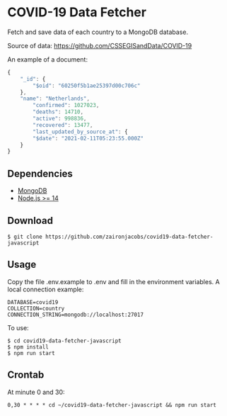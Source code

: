COVID-19 Data Fetcher
=================

Fetch and save data of each country to a MongoDB database. 

Source of data: https://github.com/CSSEGISandData/COVID-19

An example of a document:

```javascript
{
    "_id": {
        "$oid": "60250f5b1ae25397d00c706c"
    },
    "name": "Netherlands",
        "confirmed": 1027023,
        "deaths": 14710,
        "active": 998836,
        "recovered": 13477,
        "last_updated_by_source_at": {
        "$date": "2021-02-11T05:23:55.000Z"
    }
}
```

## Dependencies
- [MongoDB](https://www.mongodb.com/)
- [Node.js >= 14](https://nodejs.org)

## Download
```console
$ git clone https://github.com/zaironjacobs/covid19-data-fetcher-javascript
```

## Usage

Copy the file .env.example to .env and fill in the environment variables.
A local connection example:
```
DATABASE=covid19
COLLECTION=country
CONNECTION_STRING=mongodb://localhost:27017
```

To use:
```console
$ cd covid19-data-fetcher-javascript
$ npm install
$ npm run start
```

## Crontab
At minute 0 and 30:

```
0,30 * * * * cd ~/covid19-data-fetcher-javascript && npm run start
```
